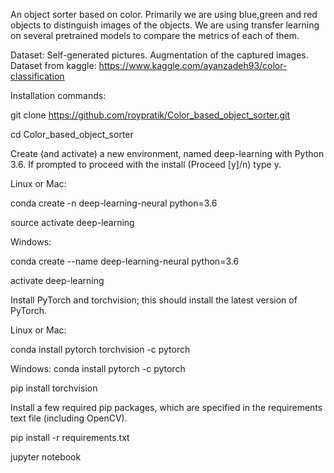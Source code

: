 An object sorter based on color. Primarily we are using blue,green and red objects to distinguish images of the objects. We are using transfer learning on several pretrained models to compare the metrics of each of them.

Dataset:
Self-generated pictures.
Augmentation of the captured images.
Dataset from kaggle:
https://www.kaggle.com/ayanzadeh93/color-classification 


Installation commands:

git clone https://github.com/roypratik/Color_based_object_sorter.git

cd Color_based_object_sorter

Create (and activate) a new environment, named deep-learning with Python 3.6. If prompted to proceed with the install (Proceed [y]/n) type y.

Linux or Mac:

conda create -n deep-learning-neural python=3.6

source activate deep-learning

Windows:

conda create --name deep-learning-neural python=3.6

activate deep-learning

Install PyTorch and torchvision; this should install the latest version of PyTorch.

Linux or Mac:

conda install pytorch torchvision -c pytorch 

Windows:
conda install pytorch -c pytorch

pip install torchvision

Install a few required pip packages, which are specified in the requirements text file (including OpenCV).

pip install -r requirements.txt

jupyter notebook
